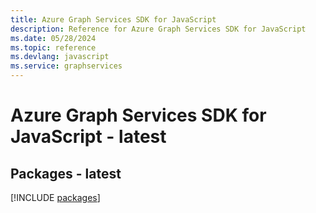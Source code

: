 ```yaml
---
title: Azure Graph Services SDK for JavaScript
description: Reference for Azure Graph Services SDK for JavaScript
ms.date: 05/28/2024
ms.topic: reference
ms.devlang: javascript
ms.service: graphservices
---
```

# Azure Graph Services SDK for JavaScript - latest
## Packages - latest
[!INCLUDE [packages](graph-services-index.md)]